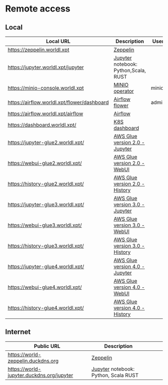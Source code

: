 # Remote access
## Local
| Local URL                                   | Description                                                                                                                | User  | Password  |
|---------------------------------------------|----------------------------------------------------------------------------------------------------------------------------|-------|-----------|
| https://zeppelin.worldl.xpt                 | [Zeppelin](https://zeppelin.apache.org/)                                                                                   |       |           |
| https://jupyter.worldl.xpt/jupyter          | [Jupyter](https://jupyter.org/) notebook: Python,Scala, RUST                                                               |       |           |
| https://minio-console.worldl.xpt            | [MINIO operator](https://github.com/minio/operator/)                                                                       | minio | awesomes3 |
| https://airflow.worldl.xpt/flower/dashboard | [Airflow flower](https://airflow.apache.org/docs/apache-airflow/stable/administration-and-deployment/security/flower.html) | admin | admin     |
| https://airflow.worldl.xpt/airflow          | [Airflow](https://airflow.apache.org/docs/apache-airflow/stable/index.html)                                                |       |           |
| https://dashboard.worldl.xpt/               | [K8S dashboard](https://kubernetes.io/docs/tasks/access-application-cluster/web-ui-dashboard/)                             |       |           |
| https://jupyter-glue2.worldl.xpt/           | [AWS Glue version 2.0 - Jupyter](https://docs.aws.amazon.com/glue/latest/dg/aws-glue-programming-etl-libraries.html)       |       |           |
| https://webui-glue2.worldl.xpt/             | [AWS Glue version 2.0 - WebUI](https://docs.aws.amazon.com/glue/latest/dg/aws-glue-programming-etl-libraries.html)         |       |           |
| https://history-glue2.worldl.xpt/           | [AWS Glue version 2.0 - History](https://docs.aws.amazon.com/glue/latest/dg/aws-glue-programming-etl-libraries.html)       |       |           |
| https://jupyter-glue3.worldl.xpt/           | [AWS Glue version 3.0 - Jupyter](https://docs.aws.amazon.com/glue/latest/dg/aws-glue-programming-etl-libraries.html)       |       |           |
| https://webui-glue3.worldl.xpt/             | [AWS Glue version 3.0 - WebUI](https://docs.aws.amazon.com/glue/latest/dg/aws-glue-programming-etl-libraries.html)         |       |           |
| https://history-glue3.worldl.xpt/           | [AWS Glue version 3.0 - History](https://docs.aws.amazon.com/glue/latest/dg/aws-glue-programming-etl-libraries.html)       |       |           |
| https://jupyter-glue4.worldl.xpt/           | [AWS Glue version 4.0 - Jupyter](https://docs.aws.amazon.com/glue/latest/dg/aws-glue-programming-etl-libraries.html)       |       |           |
| https://webui-glue4.worldl.xpt/             | [AWS Glue version 4.0 - WebUI](https://docs.aws.amazon.com/glue/latest/dg/aws-glue-programming-etl-libraries.html)         |       |           |
| https://history-glue4.worldl.xpt/           | [AWS Glue version 4.0 - History](https://docs.aws.amazon.com/glue/latest/dg/aws-glue-programming-etl-libraries.html)       |       |           |


## Internet
| Public URL                                 | Description                                                  |                   |   |   |
|--------------------------------------------|--------------------------------------------------------------|-------------------|---|---|
| https://world-zeppelin.duckdns.org         | [Zeppelin](https://zeppelin.apache.org/)                     |                   |   |   |
| https://world-jupyter.duckdns.org/jupyter  | [Jupyter](https://jupyter.org/) notebook: Python, Scala RUST |                   |   |   |
